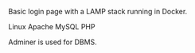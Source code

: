 Basic login page with a LAMP stack running in Docker.

Linux
Apache
MySQL
PHP

Adminer is used for DBMS.
